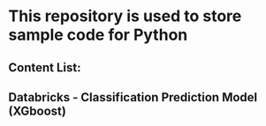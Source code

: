 # This repository is used to store sample code for Python
## Content List:
## Databricks - Classification Prediction Model (XGboost)
